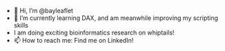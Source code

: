 - 👋 Hi, I’m @bayleaflet
- 🌱 I’m currently learning DAX, and am meanwhile improving my scripting skills
- I am doing exciting bioinformatics research on whiptails!
- 📫 How to reach me: Find me on LinkedIn!

<!---
bayleaflet/bayleaflet is a ✨ special ✨ repository because its `README.md` (this file) appears on your GitHub profile.
You can click the Preview link to take a look at your changes.
--->
